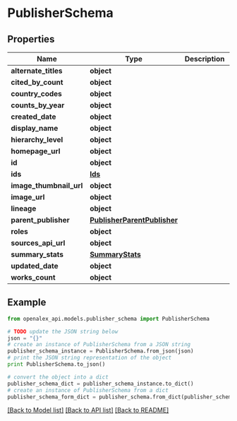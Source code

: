# PublisherSchema


## Properties
Name | Type | Description | Notes
------------ | ------------- | ------------- | -------------
**alternate_titles** | **object** |  | [optional] 
**cited_by_count** | **object** |  | [optional] 
**country_codes** | **object** |  | [optional] 
**counts_by_year** | **object** |  | [optional] 
**created_date** | **object** |  | [optional] 
**display_name** | **object** |  | 
**hierarchy_level** | **object** |  | [optional] 
**homepage_url** | **object** |  | [optional] 
**id** | **object** |  | 
**ids** | [**Ids**](Ids.md) |  | [optional] 
**image_thumbnail_url** | **object** |  | [optional] 
**image_url** | **object** |  | [optional] 
**lineage** | **object** |  | [optional] 
**parent_publisher** | [**PublisherParentPublisher**](PublisherParentPublisher.md) |  | [optional] 
**roles** | **object** |  | [optional] 
**sources_api_url** | **object** |  | [optional] 
**summary_stats** | [**SummaryStats**](SummaryStats.md) |  | [optional] 
**updated_date** | **object** |  | [optional] 
**works_count** | **object** |  | [optional] 

## Example

```python
from openalex_api.models.publisher_schema import PublisherSchema

# TODO update the JSON string below
json = "{}"
# create an instance of PublisherSchema from a JSON string
publisher_schema_instance = PublisherSchema.from_json(json)
# print the JSON string representation of the object
print PublisherSchema.to_json()

# convert the object into a dict
publisher_schema_dict = publisher_schema_instance.to_dict()
# create an instance of PublisherSchema from a dict
publisher_schema_form_dict = publisher_schema.from_dict(publisher_schema_dict)
```
[[Back to Model list]](../README.md#documentation-for-models) [[Back to API list]](../README.md#documentation-for-api-endpoints) [[Back to README]](../README.md)


